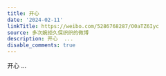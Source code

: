 ```yaml
---
title: 开心
date: '2024-02-11'
linkTitle: https://weibo.com/5286768287/O0aTZ6Iyc
source: 多次婉拒久保织织的微博
description: 开心  ...
disable_comments: true
---
```

开心  ...
